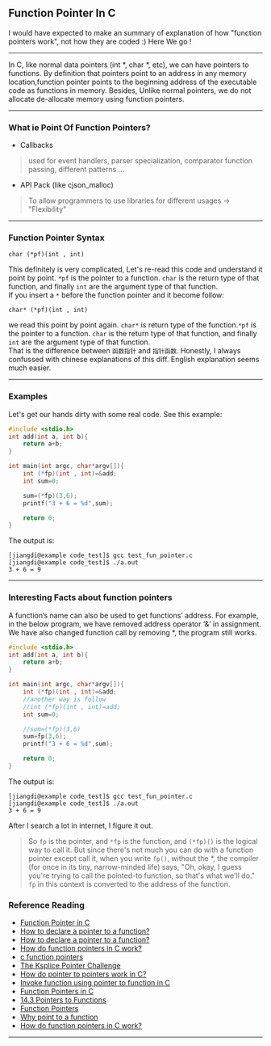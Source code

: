 ## Function Pointer In C
I would have expected to make an summary of explanation of how "function pointers work", not how they are coded :) Here We go !
***
In C, like normal data pointers (int *, char *, etc), we can have pointers to functions. By definition that pointers point to an address in any memory location,function pointer points to the beginning address of the executable code as functions in memory. Besides, Unlike normal pointers, we do not allocate de-allocate memory using function pointers.
***
### What ie Point Of Function Pointers?
* Callbacks 
> used for event handlers, parser specialization, comparator function passing, different patterns ...

* API Pack (like cjson_malloc)
>To allow programmers to use libraries for different usages -> "Flexibility"

***
### Function Pointer Syntax 
```
char (*pf)(int , int)
```
This definitely is very complicated, Let's re-read this code and understand it point by point. ` *pf ` is the  pointer to a function. ` char ` is the return type of that function, and finally ` int ` are the argument type of that function.  
If you insert a `*` before the function pointer and it become follow:
```
char* (*pf)(int , int)
``` 
we read this point by point again. ` char* ` is return type of the function.` *pf ` is the  pointer to a function. ` char ` is the return type of that function, and finally ` int ` are the argument type of that function.  
That is the difference between `函数指针` and `指针函数`. Honestly, I always confussed with chinese explanations of this diff. English explanation seems much easier. 
***
### Examples
Let's get our hands dirty with some real code. See this example:
```c
#include <stdio.h>
int add(int a, int b){
    return a+b;
}

int main(int argc, char*argv[]){
    int (*fp)(int , int)=&add;
    int sum=0;

    sum=(*fp)(3,6);
    printf("3 + 6 = %d",sum);

    return 0;
}
```
The output is: 
```
[jiangdi@example code_test]$ gcc test_fun_pointer.c 
[jiangdi@example code_test]$ ./a.out 
3 + 6 = 9
```
***
### Interesting Facts about function pointers
A function’s name can also be used to get functions’ address. For example, in the below program, we have removed address operator ‘&’ in assignment. We have also changed function call by removing *, the program still works.
```c
#include <stdio.h>
int add(int a, int b){
    return a+b;
}

int main(int argc, char*argv[]){
    int (*fp)(int , int)=&add;
    //another way is follow
    //int (*fp)(int , int)=add;
    int sum=0;

    //sum=(*fp)(3,6)
    sum=fp(3,6);
    printf("3 + 6 = %d",sum);

    return 0;
}
```
The output is: 
```
[jiangdi@example code_test]$ gcc test_fun_pointer.c 
[jiangdi@example code_test]$ ./a.out 
3 + 6 = 9
```
After I search a lot in internet, I figure it out.
>So `fp` is the pointer, and `*fp` is the function, and `(*fp)()` is the logical way to call it. But since there's not much you can do with a function pointer except call it, when you write `fp()`, without the *, the compiler (for once in its tiny, narrow-minded life) says, "Oh, okay, I guess you're trying to call the pointed-to function, so that's what we'll do."  `fp` in this context is converted to the address of the function.


### Reference Reading
* [Function Pointer in C](https://www.geeksforgeeks.org/function-pointer-in-c/)
* [How to declare a pointer to a function?](https://www.geeksforgeeks.org/how-to-declare-a-pointer-to-a-function/)
* [How to declare a pointer to a function?](https://www.geeksforgeeks.org/how-to-declare-a-pointer-to-a-function/)
* [How do function pointers in C work?](https://stackoverflow.com/questions/840501/how-do-function-pointers-in-c-work)
* [c function pointers](https://www.guru99.com/c-function-pointers.html)
* [The Ksplice Pointer Challenge](https://blogs.oracle.com/linux/the-ksplice-pointer-challenge-v2)
* [How do pointer to pointers work in C?](https://stackoverflow.com/questions/897366/how-do-pointer-to-pointers-work-in-c/897414#897414)
* [Invoke function using pointer to function in C](https://stackoverflow.com/questions/46022330/invoke-function-using-pointer-to-function-in-c)
* [Function Pointers in C](https://cs.nyu.edu/courses/spring12/CSCI-GA.3033-014/Assignment1/function_pointers.html)
* [14.3 Pointers to Functions](http://www-ee.eng.hawaii.edu/~tep/EE150/book/chap14/section2.1.3.html)
* [Function Pointers](https://www.learn-c.org/en/Function_Pointers)
* [Why point to a function](https://stackoverflow.com/questions/2592137/what-is-the-point-of-function-pointers)
* [How do function pointers in C work?](https://stackoverflow.com/questions/840501/how-do-function-pointers-in-c-work)
***
